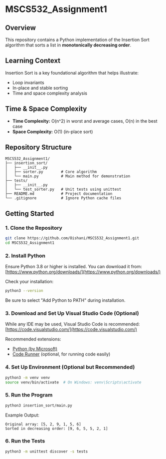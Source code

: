 # MSCS532_Assignment1

## Overview

This repository contains a Python implementation of the Insertion Sort algorithm that sorts a list in **monotonically decreasing order**.

## Learning Context

Insertion Sort is a key foundational algorithm that helps illustrate:

* Loop invariants
* In-place and stable sorting
* Time and space complexity analysis

## Time & Space Complexity

* **Time Complexity:** O(n^2) in worst and average cases, O(n) in the best case
* **Space Complexity:** O(1) (in-place sort)

## Repository Structure

```
MSCS532_Assignment1/
├── insertion_sort/
│   ├── __init__.py
│   ├── sorter.py        # Core algorithm
│   └── main.py          # Main method for demonstration
├── tests/
│   ├── __init__.py
│   └── test_sorter.py   # Unit tests using unittest
├── README.md            # Project documentation
└── .gitignore           # Ignore Python cache files
```

## Getting Started

### 1. Clone the Repository

```bash
git clone https://github.com/Oishani/MSCS532_Assignment1.git
cd MSCS532_Assignment1
```

### 2. Install Python

Ensure Python 3.8 or higher is installed. You can download it from:
[https://www.python.org/downloads/](https://www.python.org/downloads/)

Check your installation:

```bash
python3 --version
```

Be sure to select "Add Python to PATH" during installation.

### 3. Download and Set Up Visual Studio Code (Optional)

While any IDE may be used, Visual Studio Code is recommended:
[https://code.visualstudio.com/](https://code.visualstudio.com/)

Recommended extensions:

* [Python (by Microsoft)](https://marketplace.visualstudio.com/items?itemName=ms-python.python)
* [Code Runner](https://marketplace.visualstudio.com/items?itemName=formulahendry.code-runner) (optional, for running code easily)

### 4. Set Up Environment (Optional but Recommended)

```bash
python3 -m venv venv
source venv/bin/activate  # On Windows: venv\Scripts\activate
```

### 5. Run the Program

```bash
python3 insertion_sort/main.py
```

Example Output:

```
Original array: [5, 2, 9, 1, 5, 6]
Sorted in decreasing order: [9, 6, 5, 5, 2, 1]
```

### 6. Run the Tests

```bash
python3 -m unittest discover -s tests
```